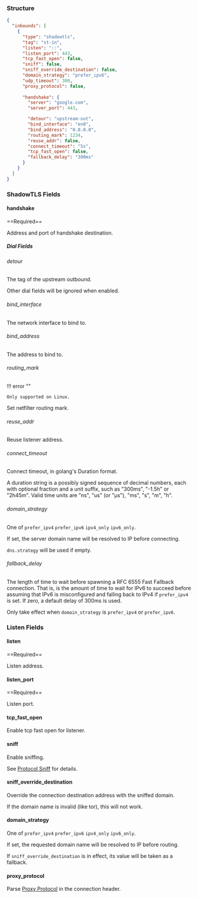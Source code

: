 ### Structure

```json
{
  "inbounds": [
    {
      "type": "shadowtls",
      "tag": "st-in",
      "listen": "::",
      "listen_port": 443,
      "tcp_fast_open": false,
      "sniff": false,
      "sniff_override_destination": false,
      "domain_strategy": "prefer_ipv6",
      "udp_timeout": 300,
      "proxy_protocol": false,
      
      "handshake": {
        "server": "google.com",
        "server_port": 443,

        "detour": "upstream-out",
        "bind_interface": "en0",
        "bind_address": "0.0.0.0",
        "routing_mark": 1234,
        "reuse_addr": false,
        "connect_timeout": "5s",
        "tcp_fast_open": false,
        "fallback_delay": "300ms"
      }
    }
  ]
}
```

### ShadowTLS Fields

#### handshake

==Required==

Address and port of handshake destination.

##### Dial Fields

###### detour

The tag of the upstream outbound.

Other dial fields will be ignored when enabled.

###### bind_interface

The network interface to bind to.

###### bind_address

The address to bind to.

###### routing_mark

!!! error ""

    Only supported on Linux.

Set netfilter routing mark.

###### reuse_addr

Reuse listener address.

###### connect_timeout

Connect timeout, in golang's Duration format.

A duration string is a possibly signed sequence of
decimal numbers, each with optional fraction and a unit suffix,
such as "300ms", "-1.5h" or "2h45m".
Valid time units are "ns", "us" (or "µs"), "ms", "s", "m", "h".

###### domain_strategy

One of `prefer_ipv4` `prefer_ipv6` `ipv4_only` `ipv6_only`.

If set, the server domain name will be resolved to IP before connecting.

`dns.strategy` will be used if empty.

###### fallback_delay

The length of time to wait before spawning a RFC 6555 Fast Fallback connection.
That is, is the amount of time to wait for IPv6 to succeed before assuming
that IPv6 is misconfigured and falling back to IPv4 if `prefer_ipv4` is set.
If zero, a default delay of 300ms is used.

Only take effect when `domain_strategy` is `prefer_ipv4` or `prefer_ipv6`.

### Listen Fields

#### listen

==Required==

Listen address.

#### listen_port

==Required==

Listen port.

#### tcp_fast_open

Enable tcp fast open for listener.

#### sniff

Enable sniffing.

See [Protocol Sniff](/configuration/route/sniff/) for details.

#### sniff_override_destination

Override the connection destination address with the sniffed domain.

If the domain name is invalid (like tor), this will not work.

#### domain_strategy

One of `prefer_ipv4` `prefer_ipv6` `ipv4_only` `ipv6_only`.

If set, the requested domain name will be resolved to IP before routing.

If `sniff_override_destination` is in effect, its value will be taken as a fallback.

#### proxy_protocol

Parse [Proxy Protocol](https://www.haproxy.org/download/1.8/doc/proxy-protocol.txt) in the connection header.